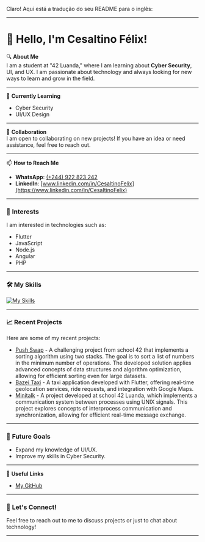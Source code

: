 Claro! Aqui está a tradução do seu README para o inglês:

---

# 👋 Hello, I'm Cesaltino Félix!

🔍 **About Me**  
I am a student at "42 Luanda," where I am learning about **Cyber Security**, UI, and UX. I am passionate about technology and always looking for new ways to learn and grow in the field.

---

🌱 **Currently Learning**  
- Cyber Security
- UI/UX Design

---

💞 **Collaboration**  
I am open to collaborating on new projects! If you have an idea or need assistance, feel free to reach out.

---

📫 **How to Reach Me**  
- **WhatsApp**: [(+244) 922 823 242](https://wa.me/244922823242)
- **LinkedIn**: [www.linkedin.com/in/CesaltinoFelix](https://www.linkedin.com/in/CesaltinoFelix)

---

### 👀 **Interests**
I am interested in technologies such as:
- Flutter
- JavaScript
- Node.js
- Angular
- PHP

---

### 🛠️ **My Skills**
[![My Skills](https://skillicons.dev/icons?i=c,cpp,flutter,angular,js,nodejs,html,css,figma,linux,bash)](https://skillicons.dev)

---

### 📈 **Recent Projects**
Here are some of my recent projects:
- [Push Swap](https://github.com/CesaltinoFelix/push_swap) - A challenging project from school 42 that implements a sorting algorithm using two stacks. The goal is to sort a list of numbers in the minimum number of operations. The developed solution applies advanced concepts of data structures and algorithm optimization, allowing for efficient sorting even for large datasets.
- [Bazei Taxi](https://github.com/CesaltinoFelix/bazei_taxi_app) - A taxi application developed with Flutter, offering real-time geolocation services, ride requests, and integration with Google Maps.
- [Minitalk](https://github.com/CesaltinoFelix/minitalk) - A project developed at school 42 Luanda, which implements a communication system between processes using UNIX signals. This project explores concepts of interprocess communication and synchronization, allowing for efficient real-time message exchange.

---

### 🎯 **Future Goals**
- Expand my knowledge of UI/UX.
- Improve my skills in Cyber Security.

---

🔗 **Useful Links**
- [My GitHub](https://github.com/CesaltinoFelix)
<!-- - [My Portfolio](portfolio-link)-->

---

### 🌟 **Let's Connect!**
Feel free to reach out to me to discuss projects or just to chat about technology!

---

<!-- You can add any other sections you find necessary, such as testimonials, certifications, etc. -->
